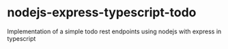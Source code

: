 # nodejs-express-typescript-todo
Implementation of a simple todo rest endpoints using nodejs with express in typescript
